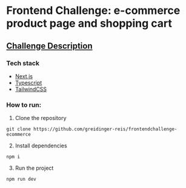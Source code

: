 # Frontend Challenge: e-commerce product page and shopping cart

## [Challenge Description](https://github.com/amaroteam/front-end-challenge/blob/master/challenge-description.md)

### Tech stack 
- [Next.js](https://nextjs.org/)
- [Typescript](https://www.typescriptlang.org/)
- [TailwindCSS](https://tailwindcss.com/)

### How to run:

1. Clone the repository

`git clone https://github.com/greidinger-reis/frontendchallenge-ecommerce`

2. Install dependencies
   
`npm i`

3. Run the project
 
`npm run dev`

